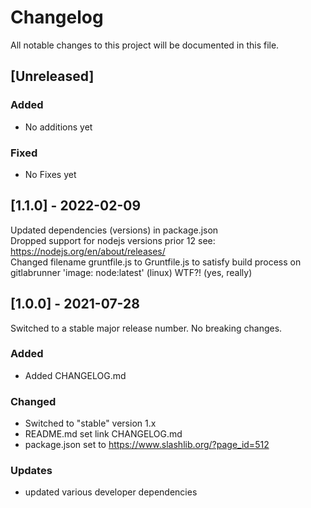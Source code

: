# Changelog

All notable changes to this project will be documented in this file.

## [Unreleased]

### Added

- No additions yet

### Fixed

- No Fixes yet

## [1.1.0] - 2022-02-09

Updated dependencies (versions) in package.json  
Dropped support for nodejs versions prior 12 see: https://nodejs.org/en/about/releases/  
Changed filename gruntfile.js to Gruntfile.js to satisfy build process on gitlabrunner 'image: node:latest' (linux) WTF?! (yes, really)

## [1.0.0] - 2021-07-28

Switched to a stable major release number. No breaking changes.

### Added
- Added CHANGELOG.md

### Changed
- Switched to "stable" version 1.x
- README.md set link CHANGELOG.md
- package.json set to https://www.slashlib.org/?page_id=512

### Updates
- updated various developer dependencies
